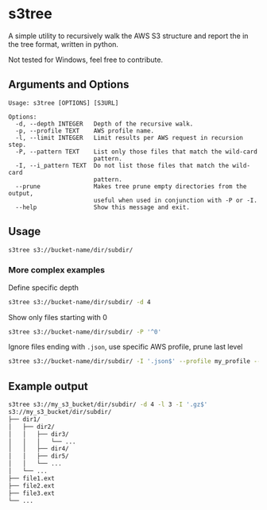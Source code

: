 # s3tree

A simple utility to recursively walk the AWS S3 structure and report the in the tree format, written in python.

Not tested for Windows, feel free to contribute.

## Arguments and Options

```
Usage: s3tree [OPTIONS] [S3URL]

Options:
  -d, --depth INTEGER   Depth of the recursive walk.
  -p, --profile TEXT    AWS profile name.
  -l, --limit INTEGER   Limit results per AWS request in recursion step.
  -P, --pattern TEXT    List only those files that match the wild-card
                        pattern.
  -I, --i_pattern TEXT  Do not list those files that match the wild-card
                        pattern.
  --prune               Makes tree prune empty directories from the output,
                        useful when used in conjunction with -P or -I.
  --help                Show this message and exit.
```


## Usage

```sh
s3tree s3://bucket-name/dir/subdir/
```

### More complex examples

Define specific depth

```sh
s3tree s3://bucket-name/dir/subdir/ -d 4
```

Show only files starting with 0

```sh
s3tree s3://bucket-name/dir/subdir/ -P '^0'
```

Ignore files ending with `.json`, use specific AWS profile, prune last level

```sh
s3tree s3://bucket-name/dir/subdir/ -I '.json$' --profile my_profile --prune
```

## Example output

```sh
s3tree s3://my_s3_bucket/dir/subdir/ -d 4 -l 3 -I '.gz$'
s3://my_s3_bucket/dir/subdir/
├── dir1/
│   ├── dir2/
│   │   ├── dir3/
│   │   │   └── ...
│   │   ├── dir4/
│   │   ├── dir5/
│   │   └── ...
│   └── ...
├── file1.ext
├── file2.ext
├── file3.ext
└── ...
```